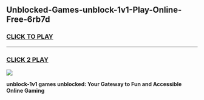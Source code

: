 
## Unblocked-Games-unblock-1v1-Play-Online-Free-6rb7d
<h3>
<a href="https://premium76.site?title=unblock-1v1&ref=26A">CLICK TO PLAY</a></h3>
<hr>

<h3>
<a href="https://premium76.site?title=unblock-1v1&ref=26A">CLICK 2 PLAY</a>
  
</h3>

<a href="https://premium76.site?title=unblock-1v1&ref=26A"><img src="https://clearcache.store/games.png"></a>


**unblock-1v1 games unblocked: Your Gateway to Fun and Accessible Online Gaming**
